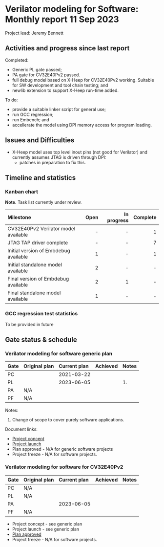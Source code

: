 # Verilator modeling for Software: Monthly report 11 Sep 2023

Project lead: Jeremy Bennett

## Activities and progress since last report

Completed:
- Generic PL gate passed;
- PA gate for CV32E40Pv2 passed.
- full debug model based on X-Heep for CV32E40Pv2 working.  Suitable for SW development and tool chain testing; and
- newlib extension to support X-Heep run-time added.

To do:
- provide a suitable linker script for general use;
- run GCC regression;
- run Embench; and
- accellerate the model using DPI memory access for program loading.

## Issues and Difficulties
- X-Heep model uses top level inout pins (not good for Verilator) and currently assumes JTAG is driven through DPI:
  - patches in preparation to fix this.

## Timeline and statistics

### Kanban chart

**Note.** Task list currently under review.

| Milestone                             | Open | In progress | Complete |
| :------------------------------------ | ---: | ----------: | -------: |
| CV32E40Pv2 Verilator model available  |    - |           - |        1 |
| JTAG TAP driver complete              |    - |           - |        7 |
| Initial version of Embdebug available |    1 |           - |        1 |
| Initial standalone model available    |    2 |           - |        - |
| Final version of Embdebug available   |    2 |           1 |        - |
| Final standalone model available      |    1 |           - |        - |

### GCC regression test statistics

To be provided in future

## Gate status & schedule

### Verilator modeling for software generic plan

| Gate | Original plan | Current plan  | Achieved      | Notes |
| :--- | :------------ | :------------ | :------------ | :---- |
| PC   |               | 2021-03-22    |               |       |
| PL   |               | 2023-06-05    |               | 1.    |
| PA   | N/A           |               |               |       |
| PF   | N/A           |               |               |       |

Notes:
1. Change of scope to cover purely software applications.

Document links:
- [Project concept](https://github.com/openhwgroup/programs/blob/master/Project-Descriptions-and-Plans/MCU-Verilator-Model/verilator-modeling-ppl.md)
- [Project launch](https://github.com/openhwgroup/programs/blob/master/Project-Descriptions-and-Plans/MCU-Verilator-Model/verilator-modeling-pl.md)
- Plan approved - N/A for generic software projects
- Project freeze - N/A for software projects.

### Verilator modeling for software for CV32E40Pv2

| Gate | Original plan | Current plan  | Achieved      | Notes |
| :--- | :------------ | :------------ | :------------ | :---- |
| PC   | N/A           |               |               |       |
| PL   | N/A           |               |               |       |
| PA   |               | 2023-06-05    |               |       |
| PF   | N/A           |               |               |       |

- Project concept - see generic plan
- Project launch - see generic plan
- [Plan approved](https://github.com/openhwgroup/programs/blob/master/Project-Descriptions-and-Plans/MCU-Verilator-Model/verilator-modeling-pa.md)
- Project freeze - N/A for software projects.
